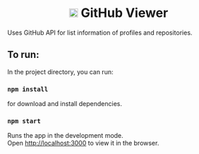 <h1 align="center"><img src="https://github.githubassets.com/favicons/favicon-dark.png" width="20px" height="20px"> GitHub Viewer</h1>

Uses GitHub API for list information of profiles and repositories.

## To run:

In the project directory, you can run:
### `npm install`
for download and install dependencies.

### `npm start`
Runs the app in the development mode.<br />
Open [http://localhost:3000](http://localhost:3000) to view it in the browser.
